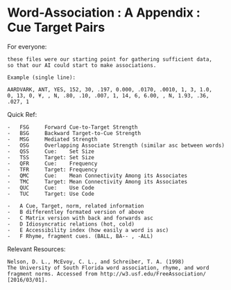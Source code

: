 # Word-Association : A Appendix : Cue Target Pairs 

For everyone:

	these files were our starting point for gathering sufficient data,
	so that our AI could start to make associations.
	
	Example (single line):
	
	AARDVARK, ANT, YES, 152, 30, .197, 0.000, .0170, .0010, 1, 3, 1.0, 
	0, 13, 0, ¥, , N, .80, .10, .007, 1, 14, 6, 6.00, , N, 1.93, .36, 
	.027, 1
	
Quick Ref:

	-	FSG		Forward Cue-to-Target Strength
	-	BSG		Backward Target-to-Cue Strength
	-	MSG		Mediated Strength
	-	OSG		Overlapping Associate Strength (similar asc between words)
	-	QSS		Cue: 	Set Size
	-	TSS		Target: Set Size
	-	QFR		Cue: 	Frequency
	-	TFR		Target: Frequency
	-	QMC		Cue: 	Mean Connectivity Among its Associates
	-	TMC		Target: Mean Connectivity Among its Associates
	-	QUC		Cue: 	Use Code
	-	TUC		Target: Use Code
	
	-	A Cue, Target, norm, related information
	-	B differentley formated version of above
	-	C Matrix version with back and forwards asc
	-	D Idiosyncratic relations (hot, cold)
	-	E Accessibility index (how easily a word is asc)
	-	F Rhyme, fragment cues. (BALL, BA-- , -ALL)
	
Relevant Resources:

	Nelson, D. L., McEvoy, C. L., and Schreiber, T. A. (1998) 
	The University of South Florida word association, rhyme, and word 	
	fragment norms. Accessed from http://w3.usf.edu/FreeAssociation/ 
	[2016/03/01].
		
